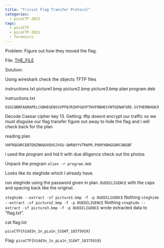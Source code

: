 ```yaml
---
title: "Trivial Flag Transfer Protocol"
categories:
  - picoCTF-2021
tags:
  - picoCTF
  - picoCTF-2021
  - forensics
---
```


Problem: Figure out how they moved the flag.

File: [THE_FILE](https://github.com/Yorzaren/ctf/raw/master/picoCTF-2021/problem-files/tftp.pcapng "Download file")

Solution: 

Using wireshark check the objects TFTP files

instructions.txt
picture1.bmp
picture2.bmp
picture3.bmp
plan
program.deb

instructions.txt
```
GSGCQBRFAGRAPELCGBHEGENSSVPFBJRZHFGQVFTHVFRBHESYNTGENAFSRE.SVTHERBHGNJNLGBUVQRGURSYNTNAQVJVYYPURPXONPXSBEGURCYNA
```

Decode Caesar cipher key 13. Getting: tftp doesnt encrypt our traffic so we must disguise our flag transfer figure out away to hide the flag and i will check back for the plan

reading plan
```
VHFRQGURCEBTENZNAQUVQVGJVGU-QHRQVYVTRAPR.PURPXBHGGURCUBGBF
```
i used the program and hid it with due diligence check out the photos

Unpack the program ```alien -r program.deb```

Looks like its steghide which I already have.

run steghide using the password given in plan. ```DUEDILIGENCE``` with the caps and spacing back like the original.

```steghide --extract -sf picture1.bmp -f -p DUEDILIGENCE```
Nothing
```steghide --extract -sf picture2.bmp -f -p DUEDILIGENCE```
Nothing
```steghide --extract -sf picture3.bmp -f -p DUEDILIGENCE```
wrote extracted data to "flag.txt".

cat flag.txt
```
picoCTF{h1dd3n_1n_pLa1n_51GHT_18375919}
```

Flag: ```picoCTF{h1dd3n_1n_pLa1n_51GHT_18375919}```